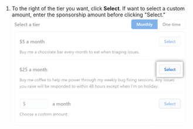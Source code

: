 1. To the right of the tier you want, click **Select**. If want to select a custom amount, enter the sponsorship amount before clicking "Select." ![Select a tier box](/assets/images/help/sponsors/select-a-tier-box.png)
